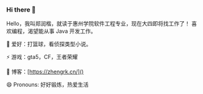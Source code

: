 ### Hi there 👋

<!--
**zhengrunkai/zhengrunkai** is a ✨ _special_ ✨ repository because its `README.md` (this file) appears on your GitHub profile.

Here are some ideas to get you started:
Hello，我叫郑润楷，就读于惠州学院，现在大四即将找工作了！
喜欢编程，渴望能从事 Java 开发工作。


- 🔭 I’m currently working on ...

  🌱 爱好：打篮球，看侦探类型小说。

  👯 游戏：gta5，CF，王者荣耀

  💬 博客：[https://zhengrk.cn/]()

- 🤔 I’m looking for help with ...

- 📫 How to reach me: ...

  😄 Pronouns: 好好锻炼，热爱生活

- ⚡ Fun fact: ...
  -->

Hello，我叫郑润楷，就读于惠州学院软件工程专业，现在大四即将找工作了！
喜欢编程，渴望能从事 Java 开发工作。


  🌱 爱好：打篮球，看侦探类型小说。

  ⚡ 游戏：gta5，CF，王者荣耀

  💬 博客：[https://zhengrk.cn/]()

  😄 Pronouns: 好好锻炼，热爱生活
